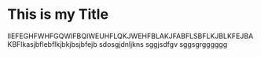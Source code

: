 # This is my Title
lIEFEGHFWHFGQWIFBQIWEUHFLQKJWEHFBLAKJFABFLSBFLKJBLKFEJBAKBFlkasjbflebflkjbkjbsjbfejb
sdosgjdnljkns
sggjsdfgv
sggsgrgggggg
